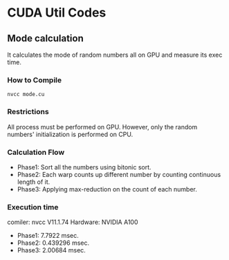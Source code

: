 # CUDA Util Codes

## Mode calculation
It calculates the mode of random numbers all on GPU and measure its exec time.

### How to Compile
```
nvcc mode.cu
```

### Restrictions
All process must be performed on GPU.
However, only the random numbers' initialization is performed on CPU.

### Calculation Flow
- Phase1: Sort all the numbers using bitonic sort.
- Phase2: Each warp counts up different number by counting continuous length of it.
- Phase3: Applying max-reduction on the count of each number.

### Execution time
comiler: nvcc V11.1.74
Hardware: NVIDIA A100
- Phase1: 7.7922 msec.
- Phase2: 0.439296 msec.
- Phase3: 2.00684 msec.
